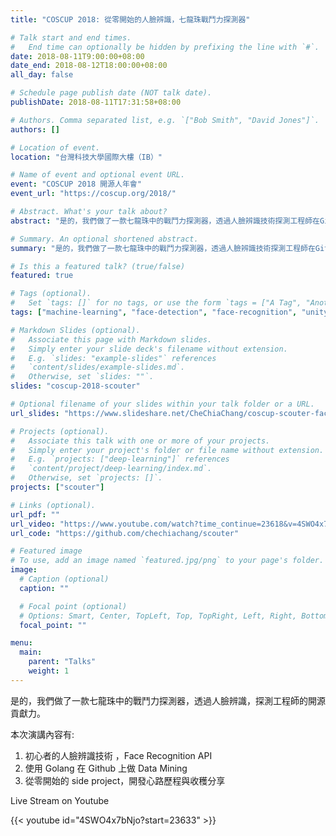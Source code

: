 ```yaml
---
title: "COSCUP 2018: 從零開始的人臉辨識，七龍珠戰鬥力探測器"

# Talk start and end times.
#   End time can optionally be hidden by prefixing the line with `#`.
date: 2018-08-11T9:00:00+08:00
date_end: 2018-08-12T18:00:00+08:00
all_day: false

# Schedule page publish date (NOT talk date).
publishDate: 2018-08-11T17:31:58+08:00

# Authors. Comma separated list, e.g. `["Bob Smith", "David Jones"]`.
authors: []

# Location of event.
location: "台灣科技大學國際大樓（IB）"

# Name of event and optional event URL.
event: "COSCUP 2018 開源人年會"
event_url: "https://coscup.org/2018/"

# Abstract. What's your talk about?
abstract: "是的，我們做了一款七龍珠中的戰鬥力探測器，透過人臉辨識技術探測工程師在Github上的的開源貢獻力。 使用技術包含 Golang，Github API, Face Detection API, Unity AR."

# Summary. An optional shortened abstract.
summary: "是的，我們做了一款七龍珠中的戰鬥力探測器，透過人臉辨識技術探測工程師在Github上的的開源貢獻力"

# Is this a featured talk? (true/false)
featured: true

# Tags (optional).
#   Set `tags: []` for no tags, or use the form `tags = ["A Tag", "Another Tag"]` for one or more tags.
tags: ["machine-learning", "face-detection", "face-recognition", "unity", "ios", "golang", "github-api", "ar"]

# Markdown Slides (optional).
#   Associate this page with Markdown slides.
#   Simply enter your slide deck's filename without extension.
#   E.g. `slides: "example-slides"` references 
#   `content/slides/example-slides.md`.
#   Otherwise, set `slides: ""`.
slides: "coscup-2018-scouter"

# Optional filename of your slides within your talk folder or a URL.
url_slides: "https://www.slideshare.net/CheChiaChang/coscup-scouter-face-recognizer-retrieves-your-github-contribution"

# Projects (optional).
#   Associate this talk with one or more of your projects.
#   Simply enter your project's folder or file name without extension.
#   E.g. `projects: ["deep-learning"]` references 
#   `content/project/deep-learning/index.md`.
#   Otherwise, set `projects: []`.
projects: ["scouter"]

# Links (optional).
url_pdf: ""
url_video: "https://www.youtube.com/watch?time_continue=23618&v=4SWO4x7bNjo"
url_code: "https://github.com/chechiachang/scouter"

# Featured image
# To use, add an image named `featured.jpg/png` to your page's folder. 
image:
  # Caption (optional)
  caption: ""

  # Focal point (optional)
  # Options: Smart, Center, TopLeft, Top, TopRight, Left, Right, BottomLeft, Bottom, BottomRight
  focal_point: ""

menu:
  main:
    parent: "Talks"
    weight: 1
---
```


是的，我們做了一款七龍珠中的戰鬥力探測器，透過人臉辨識，探測工程師的開源貢獻力。

本次演講內容有:

1. 初心者的人臉辨識技術 ，Face Recognition API
2. 使用 Golang 在 Github 上做 Data Mining
3. 從零開始的 side project，開發心路歷程與收穫分享

Live Stream on Youtube

{{< youtube id="4SWO4x7bNjo?start=23633" >}}

